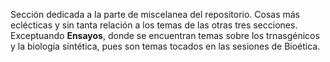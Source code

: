 Sección dedicada a la parte de miscelanea del repositorio. Cosas más eclécticas y sin tanta relación a los temas de las otras tres secciones. Exceptuando **Ensayos**, donde se encuentran temas sobre los trnasgénicos y la biología sintética, pues son temas tocados en las sesiones de Bioética.
